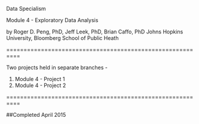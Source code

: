 Data Specialism

Module 4 - Exploratory Data Analysis

by Roger D. Peng, PhD, Jeff Leek, PhD, Brian Caffo, PhD
Johns Hopkins University, Bloomberg School of Public Heath

==========================================================


Two projects held in separate branches - 

1. Module 4 - Project 1
2. Module 4 - Project 2


==========================================================


##Completed April 2015
